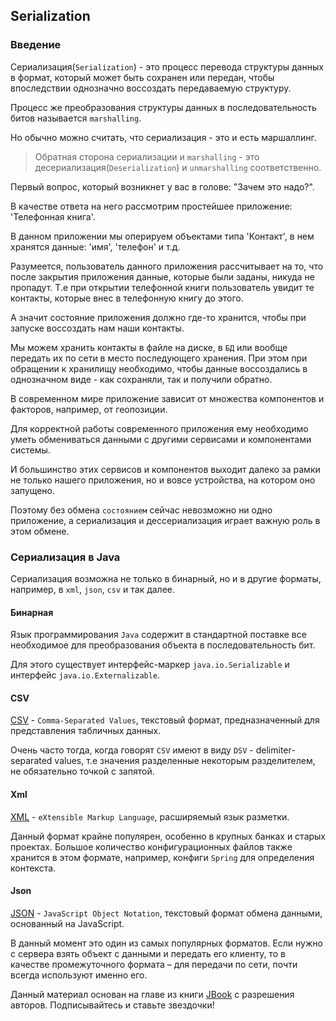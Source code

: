 ## Serialization

### Введение

Сериализация(`Serialization`) - это процесс перевода структуры данных в формат, который
может быть сохранен или передан, чтобы впоследствии однозначно воссоздать передаваемую структуру.

Процесс же преобразования структуры данных в последовательность битов называется `marshalling`.

Но обычно можно считать, что сериализация - это и есть маршаллинг.

> Обратная сторона сериализации и `marshalling` - это десериализация(`Deserialization`) и `unmarshalling` соответственно.

Первый вопрос, который возникнет у вас в голове: "Зачем это надо?".

В качестве ответа на него рассмотрим простейшее приложение: 'Телефонная книга'.

В данном приложении мы оперируем объектами типа 'Контакт', в нем хранятся данные: 'имя', 'телефон' и т.д.

Разумеется, пользователь данного приложения рассчитывает на то, что после закрытия приложения данные, которые были заданы, никуда не пропадут. Т.е при открытии телефонной книги пользователь увидит те контакты, которые внес в телефонную книгу до этого.

А значит состояние приложения должно где-то хранится, чтобы при запуске воссоздать нам наши контакты.

Мы можем хранить контакты в файле на диске, в `БД` или вообще передать их по сети в место последующего хранения. При этом при обращении к хранилищу необходимо, чтобы данные воссоздались в однозначном виде - как сохраняли, так и получили обратно.

В современном мире приложение зависит от множества компонентов и факторов, например, от геопозиции.

Для корректной работы современного приложения ему необходимо уметь обмениваться данными с другими сервисами и компонентами системы.

И большинство этих сервисов и компонентов выходит далеко за рамки не только нашего приложения, но и вовсе устройства, на котором оно запущено.

Поэтому без обмена `состоянием` сейчас невозможно ни одно приложение, а сериализация и дессериализация играет важную роль в этом обмене.

### Сериализация в Java

Сериализация возможна не только в бинарный, но и в другие форматы, например, в `xml`, `json`, `csv` и так далее.

#### Бинарная

Язык программирования `Java` содержит в стандартной поставке все необходимое для преобразования объекта в последовательность бит.

Для этого существует интерфейс-маркер `java.io.Serializable` и интерфейс `java.io.Externalizable`.

#### CSV

[CSV](https://ru.wikipedia.org/wiki/CSV) - `Comma-Separated Values`, текстовый формат, предназначенный для представления табличных данных.

Очень часто тогда, когда говорят `CSV` имеют в виду `DSV` - delimiter-separated values, т.е значения разделенные некоторым разделителем, не обязательно точкой с запятой.

#### Xml

[XML](https://ru.wikipedia.org/wiki/XML) - `eXtensible Markup Language`, расширяемый язык разметки.

Данный формат крайне популярен, особенно в крупных банках и старых проектах. Большое количество конфигурационных файлов также хранится в этом формате, например, конфиги `Spring` для определения контекста.

#### Json

[JSON](https://ru.wikipedia.org/wiki/JSON) - `JavaScript Object Notation`,  текстовый формат обмена данными, основанный на JavaScript.

В данный момент это один из самых популярных форматов.
Если нужно с сервера взять объект с данными и передать его клиенту, то в качестве промежуточного формата – для передачи по сети, почти всегда используют именно его.

<p class="source">Данный материал основан на главе из книги <a href="https://github.com/qcha/JBook">JBook</a> с разрешения авторов. Подписывайтесь и ставьте звездочки!</p>